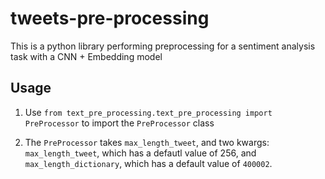 # tweets-pre-processing
This is a python library performing preprocessing for a sentiment analysis task with a CNN + Embedding model

## Usage
1. Use `from text_pre_processing.text_pre_processing import PreProcessor` to import the `PreProcessor` class

2. The `PreProcessor` takes `max_length_tweet`, and two kwargs: `max_length_tweet`, which has a defautl value of 256, and `max_length_dictionary`, which has a default value of `400002`.
